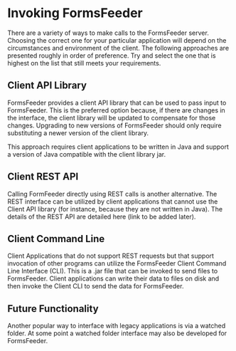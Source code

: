 # Invoking FormsFeeder

There are a variety of ways to make calls to the FormsFeeder server.  Choosing the correct one for your particular application will 
depend on the circumstances and environment of the client.  The following approaches are presented roughly in order of preference.
Try and select the one that is highest on the list that still meets your requirements.

## Client API Library

FormsFeeder provides a client API library that can be used to pass input to FormsFeeder.  This is the preferred option because, if there
are changes in the interface, the client library will be updated to compensate for those changes.  Upgrading to new versions of
FormsFeeder should only require substituting a newer version of the client library.

This approach requires client applications to be written in Java and support a version of Java compatible with the client library jar.

## Client REST API

Calling FormFeeder directly using REST calls is another alternative. The REST interface can be utilized by client applications that cannot
use the Client API library (for instance, because they are not written in Java).  The details of the REST API are detailed here (link to be added later).

## Client Command Line

Client Applications that do not support REST requests but that support invocation of other programs can utilize the FormsFeeder Client Command Line Interface (CLI).  This is a .jar file that can be invoked to send files to FormsFeeder.  Client applications can write their data to files on disk and then invoke the Client CLI to send the data for FormsFeeder.

## Future Functionality

Another popular way to interface with legacy applications is via a watched folder.  At some point a watched folder interface may also be developed for FormsFeeder. 